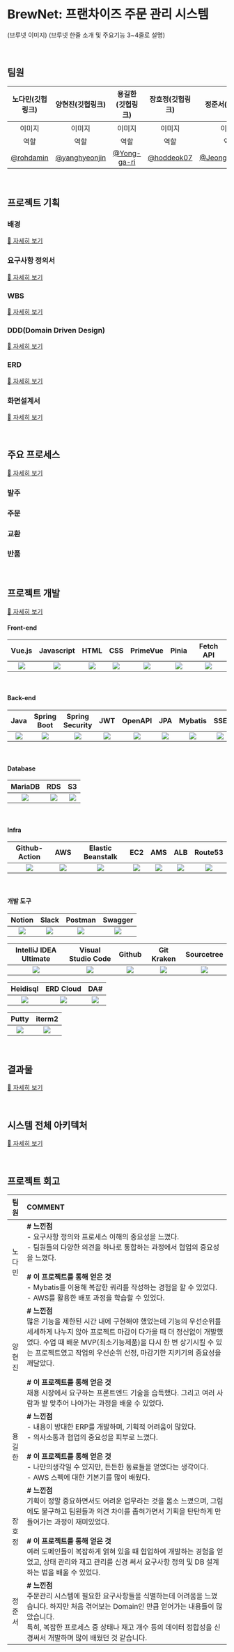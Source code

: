 # BrewNet: 프랜차이즈 주문 관리 시스템
(브루넷 이미지)
(브루넷 한줄 소개 및 주요기능 3~4줄로 설명)

<br>

## 팀원
|노다민(깃헙링크)|양현진(깃헙링크)|용길한(깃헙링크)|장호정(깃헙링크)|정준서(깃헙링크)|
|:--:|:--:|:--:|:--:|:--:|
|이미지|이미지|이미지|이미지|이미지|
|역할|역할|역할|역할|역할|
|[@rohdamin](https://github.com/rohdamin)|[@yanghyeonjin](https://github.com/yanghyeonjin)|[@Yong-ga-ri](https://github.com/Yong-ga-ri)|[@hoddeok07](https://github.com/hoddeok07)|[@JeongJunSeo99](https://github.com/JeongJunSeo99)|

<br>

## 프로젝트 기획
### 배경
[🔗 자세히 보기](https://github.com/beyond-sw-camp/be09-fin-VarietyCrew-BrewNet/wiki/1.-%ED%94%84%EB%A1%9C%EC%A0%9D%ED%8A%B8-%EA%B8%B0%ED%9A%8D#%EB%B0%B0%EA%B2%BD)

### 요구사항 정의서
[🔗 자세히 보기](https://github.com/beyond-sw-camp/be09-fin-VarietyCrew-BrewNet/wiki/1.-%ED%94%84%EB%A1%9C%EC%A0%9D%ED%8A%B8-%EA%B8%B0%ED%9A%8D#%EC%9A%94%EA%B5%AC%EC%82%AC%ED%95%AD-%EC%A0%95%EC%9D%98%EC%84%9C)

### WBS
[🔗 자세히 보기](https://github.com/beyond-sw-camp/be09-fin-VarietyCrew-BrewNet/wiki/1.-%ED%94%84%EB%A1%9C%EC%A0%9D%ED%8A%B8-%EA%B8%B0%ED%9A%8D#wbs)

### DDD(Domain Driven Design)
[🔗 자세히 보기](https://github.com/beyond-sw-camp/be09-fin-VarietyCrew-BrewNet/wiki/1.-%ED%94%84%EB%A1%9C%EC%A0%9D%ED%8A%B8-%EA%B8%B0%ED%9A%8D#ddddomain-driven-design)

### ERD
[🔗 자세히 보기](https://github.com/beyond-sw-camp/be09-fin-VarietyCrew-BrewNet/wiki/1.-%ED%94%84%EB%A1%9C%EC%A0%9D%ED%8A%B8-%EA%B8%B0%ED%9A%8D#erd)

### 화면설계서
[🔗 자세히 보기](https://github.com/beyond-sw-camp/be09-fin-VarietyCrew-BrewNet/wiki/1.-%ED%94%84%EB%A1%9C%EC%A0%9D%ED%8A%B8-%EA%B8%B0%ED%9A%8D#%ED%99%94%EB%A9%B4-%EC%84%A4%EA%B3%84%EC%84%9C)


<br>

## 주요 프로세스
[🔗 자세히 보기](https://github.com/beyond-sw-camp/be09-fin-VarietyCrew-BrewNet/wiki/2.-%EC%A3%BC%EC%9A%94-%ED%94%84%EB%A1%9C%EC%84%B8%EC%8A%A4)

### 발주
### 주문
### 교환
### 반품

<br>


## 프로젝트 개발
[🔗 자세히 보기](https://github.com/beyond-sw-camp/be09-fin-VarietyCrew-BrewNet/wiki/3.-Variety-Crew%EC%9D%98-%EA%B0%9C%EB%B0%9C-%EB%B0%A9%EB%B2%95)

#### Front-end
|Vue.js|Javascript|HTML|CSS|PrimeVue|Pinia|Fetch API|
|:--:|:--:|:--:|:--:|:--:|:--:|:--:|
|<img src="https://img.shields.io/badge/Vue.js-4FC08D?style=for-the-badge&logo=vue.js&logoColor=white">|<img src="https://img.shields.io/badge/JavaScript-F7DF1E?style=for-the-badge&logo=javascript&logoColor=white">|<img src="https://img.shields.io/badge/HTML-E34F26?style=for-the-badge&logo=html5&logoColor=white">|<img src="https://img.shields.io/badge/CSS-1572B6?style=for-the-badge&logo=css3&logoColor=white">|<img src="https://img.shields.io/badge/PrimeVue-41B883?style=for-the-badge&logo=primevue&logoColor=white">|<img src="https://img.shields.io/badge/Pinia-FFDA44?style=for-the-badge&logo=&logoColor=white">|<img src="https://img.shields.io/badge/Fetch API-221E68?style=for-the-badge&logo=&logoColor=white">|

<br>

#### Back-end
|Java|Spring Boot|Spring Security|JWT|OpenAPI|JPA|Mybatis|SSE|SMTP|Redis|
|:--:|:--:|:--:|:--:|:--:|:--:|:--:|:--:|:--:|:--:|
|<img src="https://img.shields.io/badge/Java-0854C1?style=for-the-badge&logo=&logoColor=white">|<img src="https://img.shields.io/badge/Spring Boot-6DB33F?style=for-the-badge&logo=springboot&logoColor=white">|<img src="https://img.shields.io/badge/Spring Security-6DB33F?style=for-the-badge&logo=springsecurity&logoColor=white">|<img src="https://img.shields.io/badge/JWT-41B883?style=for-the-badge&logo=&logoColor=white">|<img src="https://img.shields.io/badge/Open API-221E68?style=for-the-badge&logo=&logoColor=white">|<img src="https://img.shields.io/badge/JPA-FFDA44?style=for-the-badge&logo=&logoColor=white">|<img src="https://img.shields.io/badge/MyBatis-FF7143?style=for-the-badge&logo=&logoColor=white">|<img src="https://img.shields.io/badge/SSE-7248B9?style=for-the-badge&logo=&logoColor=white">|<img src="https://img.shields.io/badge/SMTP-4285F4?style=for-the-badge&logo=&logoColor=white">|<img src="https://img.shields.io/badge/Redis-FF4438?style=for-the-badge&logo=redis&logoColor=white">|

<br>

#### Database
|MariaDB|RDS|S3|
|:--:|:--:|:--:|
|<img src="https://img.shields.io/badge/MariaDB-003545?style=for-the-badge&logo=mariadb&logoColor=white">|<img src="https://img.shields.io/badge/RDS-527FFF?style=for-the-badge&logo=amazonrds&logoColor=white">|<img src="https://img.shields.io/badge/S3-569A31?style=for-the-badge&logo=amazons3&logoColor=white">|

<br>

#### Infra
|Github-Action|AWS|Elastic Beanstalk|EC2|AMS|ALB|Route53| 
|:--:|:--:|:--:|:--:|:--:|:--:|:--:|
|<img src="https://img.shields.io/badge/Github actions-2088FF?style=for-the-badge&logo=githubactions&logoColor=white">|<img src="https://img.shields.io/badge/AWS-FF9900?style=for-the-badge&logo=amazonwebservices&logoColor=white">|<img src="https://img.shields.io/badge/Elastic Beanstalk-FF9900?style=for-the-badge&logo=&logoColor=white">|<img src="https://img.shields.io/badge/EC2-FF9900?style=for-the-badge&logo=amazonec2&logoColor=white">|<img src="https://img.shields.io/badge/AMS-FF9900?style=for-the-badge&logo=&logoColor=white">|<img src="https://img.shields.io/badge/ALB-8C4FFF?style=for-the-badge&logo=awselasticloadbalancing&logoColor=white">|<img src="https://img.shields.io/badge/ROUTE 53-8C4FFF?style=for-the-badge&logo=amazonroute53&logoColor=white">|

<br>

#### 개발 도구
|Notion|Slack|Postman|Swagger|
|:--:|:--:|:--:|:--:|
|<img src="https://img.shields.io/badge/notion-000000?style=for-the-badge&logo=notion&logoColor=white">|<img src="https://img.shields.io/badge/slack-4A154B?style=for-the-badge&logo=slack&logoColor=white">|<img src="https://img.shields.io/badge/postman-FF6C37?style=for-the-badge&logo=postman&logoColor=white">|<img src="https://img.shields.io/badge/swagger-85EA2D?style=for-the-badge&logo=swagger&logoColor=white">|

|IntelliJ IDEA Ultimate|Visual Studio Code|Github|Git Kraken|Sourcetree|
|:--:|:--:|:--:|:--:|:--:|
|<img src="https://img.shields.io/badge/IntelliJ IDEA-000000?style=for-the-badge&logo=IntelliJ IDEA&logoColor=white">|<img src="https://img.shields.io/badge/visual studio code-29A7DF?style=for-the-badge&logo=&logoColor=white">|<img src="https://img.shields.io/badge/github-000000?style=for-the-badge&logo=github&logoColor=white">|<img src="https://img.shields.io/badge/sourcetree-0052CC?style=for-the-badge&logo=sourcetree&logoColor=white">|<img src="https://img.shields.io/badge/git kraken-179287?style=for-the-badge&logo=gitkraken&logoColor=white">|

|Heidisql|ERD Cloud|DA#|
|:--:|:--:|:--:|
|<img src="https://img.shields.io/badge/heidisql-85EA2D?style=for-the-badge&logo=&logoColor=white">|<img src="https://img.shields.io/badge/erd cloud-000000?style=for-the-badge&logo=&logoColor=white">|<img src="https://img.shields.io/badge/DA%23-1E8E3E?style=for-the-badge&logo=&logoColor=white">|

|Putty|iterm2|
|:--:|:--:|
|<img src="https://img.shields.io/badge/putty-000000?style=for-the-badge&logo=&logoColor=white">|<img src="https://img.shields.io/badge/iterm2-000000?style=for-the-badge&logo=iterm2&logoColor=white">|

<br>

## 결과물
[🔗 자세히 보기](https://github.com/beyond-sw-camp/be09-fin-VarietyCrew-BrewNet/wiki/4.-%EA%B2%B0%EA%B3%BC%EB%AC%BC)

<br>


## 시스템 전체 아키텍처
[🔗 자세히 보기](https://github.com/beyond-sw-camp/be09-fin-VarietyCrew-BrewNet/wiki/5.-%EC%8B%9C%EC%8A%A4%ED%85%9C-%EC%A0%84%EC%B2%B4-%EC%95%84%ED%82%A4%ED%85%8D%EC%B2%98)

<br>


## 프로젝트 회고
| 팀원 | COMMENT |
| :---: | :--- |
| 노다민 | **# 느낀점**<br>- 요구사항 정의와 프로세스 이해의  중요성을 느꼈다.<br>- 팀원들의 다양한 의견을 하나로 통합하는 과정에서 협업의 중요성을 느꼈다.<br><br>**# 이 프로젝트를 통해 얻은 것**<br>- Mybatis를 이용해 복잡한 쿼리를 작성하는 경험을 할 수 있었다.<br>- AWS를 활용한 배포 과정을 학습할 수 있었다.  |
| 양현진 | **# 느낀점**<br>많은 기능을 제한된 시간 내에 구현해야 했었는데 기능의 우선순위를 세세하게 나누지 않아 프로젝트 마감이 다가올 때 더 정신없이 개발했었다. 수업 때 배운 MVP(최소기능제품)을 다시 한 번 상기시킬 수 있는 프로젝트였고 작업의 우선순위 선정, 마감기한 지키기의 중요성을 깨달았다.<br><br>**# 이 프로젝트를 통해 얻은 것**<br>채용 시장에서 요구하는 프론트엔드 기술을 습득했다. 그리고 여러 사람과 발 맞추어 나아가는 과정을 배울 수 있었다. |
| 용길한 | **# 느낀점**<br>- 내용이 방대한 ERP를 개발하며, 기획적 어려움이 많았다.<br>- 의사소통과 협업의 중요성을 피부로 느꼈다.<br><br>**# 이 프로젝트를 통해 얻은 것**<br>- 나만의생각일 수 있지만, 든든한 동료들을 얻었다는 생각이다.<br>- AWS 스펙에 대한 기본기를 많이 배웠다. |
| 장호정 | **# 느낀점**<br>기획이 정말 중요하면서도 어려운 업무라는 것을 몸소 느꼈으며, 그럼에도 불구하고 팀원들과 의견 차이를 좁혀가면서 기획을 탄탄하게 만들어가는 과정이 재미있었다.<br><br>**# 이 프로젝트를 통해 얻은 것**<br>여러 도메인들이 복잡하게 얽혀 있을 때 협업하여 개발하는 경험을 얻었고, 상태 관리와 재고 관리를 신경 써서 요구사항 정의 및 DB 설계하는 법을 배울 수 있었다. |
| 정준서 | **# 느낀점**<br>주문관리 시스템에 필요한 요구사항들을 식별하는데 어려움을 느꼈습니다. 하지만 처음 겪어보는 Domain인 만큼 얻어가는 내용들이 많았습니다.<br>특히, 복잡한 프로세스 중 상태나 재고 개수 등의 데이터 정합성을 신경써서 개발하며 많이 배웠던 것 같습니다. |


<br>


